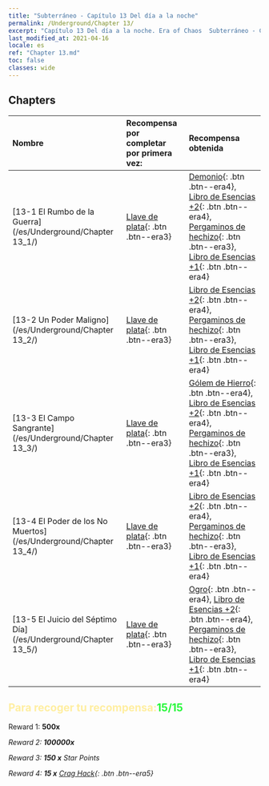 ```yaml
---
title: "Subterráneo - Capítulo 13 Del día a la noche"
permalink: /Underground/Chapter 13/
excerpt: "Capítulo 13 Del día a la noche. Era of Chaos  Subterráneo - Capítulo 13. Del día a la noche"
last_modified_at: 2021-04-16
locale: es
ref: "Chapter 13.md"
toc: false
classes: wide
---
```


## Chapters

  | Nombre |  Recompensa por completar por primera vez: | Recompensa obtenida |
  |:------------|:------------|:------------| 
  | [13-1 El Rumbo de la Guerra](/es/Underground/Chapter 13_1/) | [Llave de plata](/es/Items/con_693/){: .btn .btn--era3} | [Demonio](/es/Items/unt_229/){: .btn .btn--era4}, [Libro de Esencias +2](/es/Items/mat_53/){: .btn .btn--era4}, [Pergaminos de hechizo](/es/Items/con_694/){: .btn .btn--era3}, [Libro de Esencias +1](/es/Items/mat_46/){: .btn .btn--era4} |
  | [13-2 Un Poder Maligno](/es/Underground/Chapter 13_2/) | [Llave de plata](/es/Items/con_693/){: .btn .btn--era3} | [Libro de Esencias +2](/es/Items/mat_53/){: .btn .btn--era4}, [Pergaminos de hechizo](/es/Items/con_694/){: .btn .btn--era3}, [Libro de Esencias +1](/es/Items/mat_46/){: .btn .btn--era4} |
  | [13-3 El Campo Sangrante](/es/Underground/Chapter 13_3/) | [Llave de plata](/es/Items/con_693/){: .btn .btn--era3} | [Gólem de Hierro](/es/Items/unt_237/){: .btn .btn--era4}, [Libro de Esencias +2](/es/Items/mat_53/){: .btn .btn--era4}, [Pergaminos de hechizo](/es/Items/con_694/){: .btn .btn--era3}, [Libro de Esencias +1](/es/Items/mat_46/){: .btn .btn--era4} |
  | [13-4 El Poder de los No Muertos](/es/Underground/Chapter 13_4/) | [Llave de plata](/es/Items/con_693/){: .btn .btn--era3} | [Libro de Esencias +2](/es/Items/mat_53/){: .btn .btn--era4}, [Pergaminos de hechizo](/es/Items/con_694/){: .btn .btn--era3}, [Libro de Esencias +1](/es/Items/mat_46/){: .btn .btn--era4} |
  | [13-5 El Juicio del Séptimo Día](/es/Underground/Chapter 13_5/) | [Llave de plata](/es/Items/con_693/){: .btn .btn--era3} | [Ogro](/es/Items/unt_220/){: .btn .btn--era4}, [Libro de Esencias +2](/es/Items/mat_53/){: .btn .btn--era4}, [Pergaminos de hechizo](/es/Items/con_694/){: .btn .btn--era3}, [Libro de Esencias +1](/es/Items/mat_46/){: .btn .btn--era4} |


## <span style="color: #ffeea0">Para recoger tu recompensa:</span><span style="color: #27f73a">15/15</span>

 Reward 1:  **500x** <i class="fas fa-gem"/>

 Reward 2:  **100000x** <i class="fas fa-coins"/>

 Reward 3: **150 x** Star Points

 Reward 4: **15 x** [Crag Hack](/es/Items/her_375/){: .btn .btn--era5}

